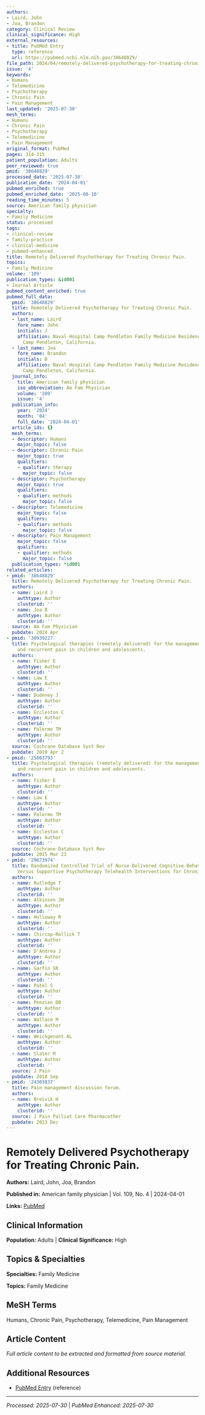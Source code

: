 ```yaml
---
authors:
- Laird, John
- Joa, Brandon
category: Clinical Review
clinical_significance: High
external_resources:
- title: PubMed Entry
  type: reference
  url: https://pubmed.ncbi.nlm.nih.gov/38648829/
file_path: 2024/04/remotely-delivered-psychotherapy-for-treating-chronic-pain.md
issue: '4'
keywords:
- Humans
- Telemedicine
- Psychotherapy
- Chronic Pain
- Pain Management
last_updated: '2025-07-30'
mesh_terms:
- Humans
- Chronic Pain
- Psychotherapy
- Telemedicine
- Pain Management
original_format: PubMed
pages: 314-315
patient_population: Adults
peer_reviewed: true
pmid: '38648829'
processed_date: '2025-07-30'
publication_date: '2024-04-01'
pubmed_enriched: true
pubmed_enriched_date: '2025-08-10'
reading_time_minutes: 5
source: American family physician
specialty:
- Family Medicine
status: processed
tags:
- clinical-review
- family-practice
- clinical-medicine
- pubmed-enhanced
title: Remotely Delivered Psychotherapy for Treating Chronic Pain.
topics:
- Family Medicine
volume: '109'
publication_types: &id001
- Journal Article
pubmed_content_enriched: true
pubmed_full_data:
  pmid: '38648829'
  title: Remotely Delivered Psychotherapy for Treating Chronic Pain.
  authors:
  - last_name: Laird
    fore_name: John
    initials: J
    affiliation: Naval Hospital Camp Pendleton Family Medicine Residency Program,
      Camp Pendleton, California.
  - last_name: Joa
    fore_name: Brandon
    initials: B
    affiliation: Naval Hospital Camp Pendleton Family Medicine Residency Program,
      Camp Pendleton, California.
  journal_info:
    title: American family physician
    iso_abbreviation: Am Fam Physician
    volume: '109'
    issue: '4'
  publication_info:
    year: '2024'
    month: '04'
    full_date: '2024-04-01'
  article_ids: {}
  mesh_terms:
  - descriptor: Humans
    major_topic: false
  - descriptor: Chronic Pain
    major_topic: true
    qualifiers:
    - qualifier: therapy
      major_topic: false
  - descriptor: Psychotherapy
    major_topic: true
    qualifiers:
    - qualifier: methods
      major_topic: false
  - descriptor: Telemedicine
    major_topic: false
    qualifiers:
    - qualifier: methods
      major_topic: false
  - descriptor: Pain Management
    major_topic: false
    qualifiers:
    - qualifier: methods
      major_topic: false
  publication_types: *id001
related_articles:
- pmid: '38648829'
  title: Remotely Delivered Psychotherapy for Treating Chronic Pain.
  authors:
  - name: Laird J
    authtype: Author
    clusterid: ''
  - name: Joa B
    authtype: Author
    clusterid: ''
  source: Am Fam Physician
  pubdate: 2024 Apr
- pmid: '30939227'
  title: Psychological therapies (remotely delivered) for the management of chronic
    and recurrent pain in children and adolescents.
  authors:
  - name: Fisher E
    authtype: Author
    clusterid: ''
  - name: Law E
    authtype: Author
    clusterid: ''
  - name: Dudeney J
    authtype: Author
    clusterid: ''
  - name: Eccleston C
    authtype: Author
    clusterid: ''
  - name: Palermo TM
    authtype: Author
    clusterid: ''
  source: Cochrane Database Syst Rev
  pubdate: 2019 Apr 2
- pmid: '25803793'
  title: Psychological therapies (remotely delivered) for the management of chronic
    and recurrent pain in children and adolescents.
  authors:
  - name: Fisher E
    authtype: Author
    clusterid: ''
  - name: Law E
    authtype: Author
    clusterid: ''
  - name: Palermo TM
    authtype: Author
    clusterid: ''
  - name: Eccleston C
    authtype: Author
    clusterid: ''
  source: Cochrane Database Syst Rev
  pubdate: 2015 Mar 23
- pmid: '29673974'
  title: Randomized Controlled Trial of Nurse-Delivered Cognitive-Behavioral Therapy
    Versus Supportive Psychotherapy Telehealth Interventions for Chronic Back Pain.
  authors:
  - name: Rutledge T
    authtype: Author
    clusterid: ''
  - name: Atkinson JH
    authtype: Author
    clusterid: ''
  - name: Holloway R
    authtype: Author
    clusterid: ''
  - name: Chircop-Rollick T
    authtype: Author
    clusterid: ''
  - name: D'Andrea J
    authtype: Author
    clusterid: ''
  - name: Garfin SR
    authtype: Author
    clusterid: ''
  - name: Patel S
    authtype: Author
    clusterid: ''
  - name: Penzien DB
    authtype: Author
    clusterid: ''
  - name: Wallace M
    authtype: Author
    clusterid: ''
  - name: Weickgenant AL
    authtype: Author
    clusterid: ''
  - name: Slater M
    authtype: Author
    clusterid: ''
  source: J Pain
  pubdate: 2018 Sep
- pmid: '24303837'
  title: Pain management discussion forum.
  authors:
  - name: Breivik H
    authtype: Author
    clusterid: ''
  source: J Pain Palliat Care Pharmacother
  pubdate: 2013 Dec
---
```


# Remotely Delivered Psychotherapy for Treating Chronic Pain.

**Authors:** Laird, John, Joa, Brandon

**Published in:** American family physician | Vol. 109, No. 4 | 2024-04-01

**Links:** [PubMed](https://pubmed.ncbi.nlm.nih.gov/38648829/)

## Clinical Information

**Population:** Adults | **Clinical Significance:** High

## Topics & Specialties

**Specialties:** Family Medicine

**Topics:** Family Medicine

## MeSH Terms

Humans, Chronic Pain, Psychotherapy, Telemedicine, Pain Management

## Article Content

*Full article content to be extracted and formatted from source material.*

## Additional Resources

- [PubMed Entry](https://pubmed.ncbi.nlm.nih.gov/38648829/) (reference)

---

*Processed: 2025-07-30* | *PubMed Enhanced: 2025-07-30*

